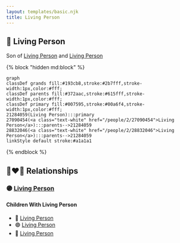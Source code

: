 ```yaml
---
layout: templates/basic.njk
title: Living Person
---
```

## 🔵 Living Person

Son of [Living Person](/people/2/28832046) and [Living Person](/people/2/27090454)

{% block "hidden md:block" %}
```mermaid
graph
classDef grands fill:#193cb8,stroke:#2b7fff,stroke-width:1px,color:#fff;
classDef parents fill:#372aac,stroke:#615fff,stroke-width:1px,color:#fff;
classDef primary fill:#007595,stroke:#00a6f4,stroke-width:1px,color:#fff;
21284059(Living Person):::primary
27090454(<a class="text-white" href="/people/2/27090454">Living Person</a>):::parents-->21284059
28832046(<a class="text-white" href="/people/2/28832046">Living Person</a>):::parents-->21284059
linkStyle default stroke:#a1a1a1
```
{% endblock %}

## 👩‍❤️‍👨 Relationships

### 🟣 [Living Person](/people/7/72063628)

#### Children With Living Person
* 🔵 [Living Person](/people/7/72212700)
* 🟣 [Living Person](/people/4/45456538)
* 🔵 [Living Person](/people/1/16620202)